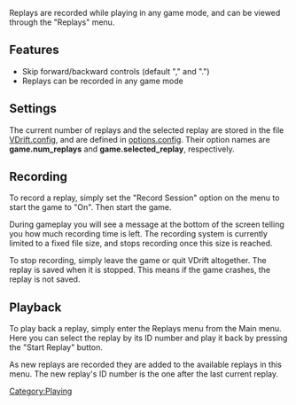 Replays are recorded while playing in any game mode, and can be viewed through the "Replays" menu.

Features
--------

-   Skip forward/backward controls (default "," and ".")
-   Replays can be recorded in any game mode

Settings
--------

The current number of replays and the selected replay are stored in the file [VDrift.config](VDrift_config.md), and are defined in [options.config](Options_config.md). Their option names are **game.num\_replays** and **game.selected\_replay**, respectively.

Recording
---------

To record a replay, simply set the "Record Session" option on the menu to start the game to "On". Then start the game.

During gameplay you will see a message at the bottom of the screen telling you how much recording time is left. The recording system is currently limited to a fixed file size, and stops recording once this size is reached.

To stop recording, simply leave the game or quit VDrift altogether. The replay is saved when it is stopped. This means if the game crashes, the replay is not saved.

Playback
--------

To play back a replay, simply enter the Replays menu from the Main menu. Here you can select the replay by its ID number and play it back by pressing the "Start Replay" button.

As new replays are recorded they are added to the available replays in this menu. The new replay's ID number is the one after the last current replay.

<Category:Playing>
